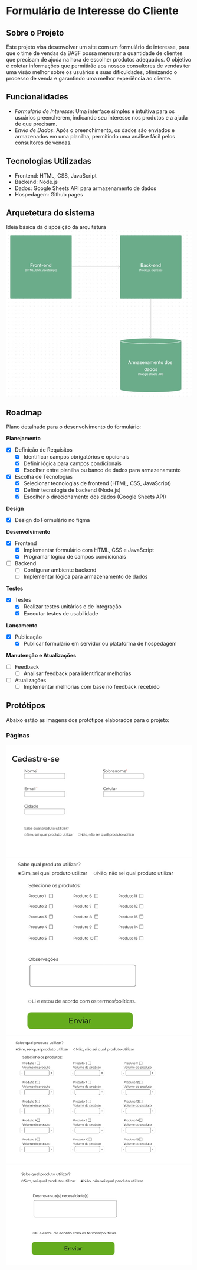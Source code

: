 # Formulário de Interesse do Cliente

## Sobre o Projeto

Este projeto visa desenvolver um site com um formulário de interesse, para que o time de vendas da BASF possa mensurar a quantidade de clientes que precisam de ajuda na hora de escolher produtos adequados. O objetivo é coletar informações que permitirão aos nossos consultores de vendas ter uma visão melhor sobre os usuários e suas dificuldades, otimizando o processo de venda e garantindo uma melhor experiência ao cliente.

## Funcionalidades

- *Formulário de Interesse*: Uma interface simples e intuitiva para os usuários preencherem, indicando seu interesse nos produtos e a ajuda de que precisam.
- *Envio de Dados*: Após o preenchimento, os dados são enviados e armazenados em uma planilha, permitindo uma análise fácil pelos consultores de vendas.

## Tecnologias Utilizadas

- Frontend: HTML, CSS, JavaScript
- Backend: Node.js
- Dados: Google Sheets API para armazenamento de dados
- Hospedagem: Github pages

## Arquetetura do sistema
Ideia básica da disposição da arquitetura
![Página do Formulário de Interesse](assets/arquiteturaSistema.jpeg)


## Roadmap

Plano detalhado para o desenvolvimento do formulário:

**Planejamento**
- [x] Definição de Requisitos
  - [x] Identificar campos obrigatórios e opcionais
  - [x] Definir lógica para campos condicionais
  - [x] Escolher entre planilha ou banco de dados para armazenamento

- [x] Escolha de Tecnologias
  - [x] Selecionar tecnologias de frontend (HTML, CSS, JavaScript)
  - [x] Definir tecnologia de backend (Node.js)
  - [x] Escolher o direcionamento dos dados (Google Sheets API)

**Design**
- [x] Design do Formulário no figma

**Desenvolvimento**
- [x] Frontend
  - [x] Implementar formulário com HTML, CSS e JavaScript
  - [x] Programar lógica de campos condicionais
- [ ] Backend
  - [ ] Configurar ambiente backend
  - [ ] Implementar lógica para armazenamento de dados

**Testes**
- [x] Testes
  - [x] Realizar testes unitários e de integração
  - [x] Executar testes de usabilidade

**Lançamento**
- [x] Publicação
  - [x] Publicar formulário em servidor ou plataforma de hospedagem

**Manutenção e Atualizações**
- [ ] Feedback
  - [ ] Analisar feedback para identificar melhorias
- [ ] Atualizações
  - [ ] Implementar melhorias com base no feedback recebido

## Protótipos

Abaixo estão as imagens dos protótipos elaborados para o projeto:

### Páginas

![Página do Formulário de Interesse](assets/prot1.jpeg)
![Página do Formulário de Interesse](assets/prot2.jpeg)
![Página do Formulário de Interesse](assets/prot3.jpeg)
![Página do Formulário de Interesse](assets/design4.jpeg)

